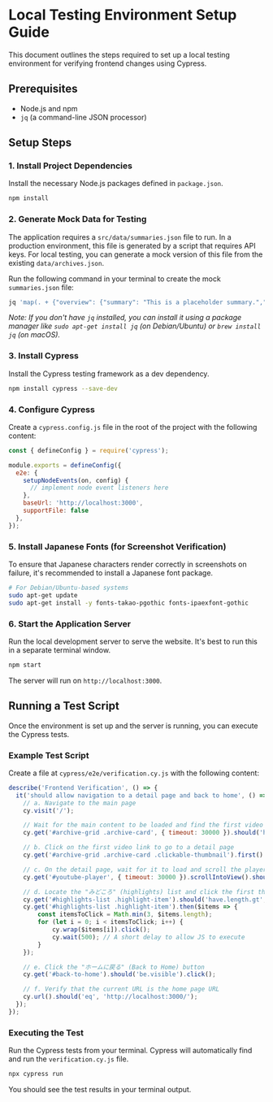 # Local Testing Environment Setup Guide

This document outlines the steps required to set up a local testing environment for verifying frontend changes using Cypress.

## Prerequisites

- Node.js and npm
- `jq` (a command-line JSON processor)

## Setup Steps

### 1. Install Project Dependencies
Install the necessary Node.js packages defined in `package.json`.
```bash
npm install
```

### 2. Generate Mock Data for Testing
The application requires a `src/data/summaries.json` file to run. In a production environment, this file is generated by a script that requires API keys. For local testing, you can generate a mock version of this file from the existing `data/archives.json`.

Run the following command in your terminal to create the mock `summaries.json` file:
```bash
jq 'map(. + {"overview": {"summary": "This is a placeholder summary.","mood": "Normal"},"highlights": [{"title": "Start","description": "The stream begins.","timestamp": "00:10","type": "Talk"},{"title": "Middle","description": "Getting exciting.","timestamp": "15:00","type": "Game"},{"title": "End","description": "The stream ends.","timestamp": "30:00","type": "Talk"}],"tags": ["Chatting", "Game"],"overview_en": {"summary": "This is a placeholder summary.","mood": "Normal"},"highlights_en": [{"title": "Start","description": "The stream begins.","timestamp": "00:10","type": "Talk"},{"title": "Middle","description": "Getting exciting.","timestamp": "15:00","type": "Game"},{"title": "End","description": "The stream ends.","timestamp": "30:00","type": "Talk"}],"tags_en": ["Chatting", "Game"],"lastUpdated": "2025-08-15T12:00:00.000Z"})' data/archives.json > src/data/summaries.json
```
*Note: If you don't have `jq` installed, you can install it using a package manager like `sudo apt-get install jq` (on Debian/Ubuntu) or `brew install jq` (on macOS).*

### 3. Install Cypress
Install the Cypress testing framework as a dev dependency.
```bash
npm install cypress --save-dev
```

### 4. Configure Cypress
Create a `cypress.config.js` file in the root of the project with the following content:
```javascript
const { defineConfig } = require('cypress');

module.exports = defineConfig({
  e2e: {
    setupNodeEvents(on, config) {
      // implement node event listeners here
    },
    baseUrl: 'http://localhost:3000',
    supportFile: false
  },
});
```

### 5. Install Japanese Fonts (for Screenshot Verification)
To ensure that Japanese characters render correctly in screenshots on failure, it's recommended to install a Japanese font package.
```bash
# For Debian/Ubuntu-based systems
sudo apt-get update
sudo apt-get install -y fonts-takao-pgothic fonts-ipaexfont-gothic
```

### 6. Start the Application Server
Run the local development server to serve the website. It's best to run this in a separate terminal window.
```bash
npm start
```
The server will run on `http://localhost:3000`.

## Running a Test Script

Once the environment is set up and the server is running, you can execute the Cypress tests.

### Example Test Script
Create a file at `cypress/e2e/verification.cy.js` with the following content:
```javascript
describe('Frontend Verification', () => {
  it('should allow navigation to a detail page and back to home', () => {
    // a. Navigate to the main page
    cy.visit('/');

    // Wait for the main content to be loaded and find the first video
    cy.get('#archive-grid .archive-card', { timeout: 30000 }).should('have.length.gt', 0);

    // b. Click on the first video link to go to a detail page
    cy.get('#archive-grid .archive-card .clickable-thumbnail').first().click();

    // c. On the detail page, wait for it to load and scroll the player into view
    cy.get('#youtube-player', { timeout: 30000 }).scrollIntoView().should('be.visible');

    // d. Locate the "みどころ" (highlights) list and click the first three items
    cy.get('#highlights-list .highlight-item').should('have.length.gt', 0);
    cy.get('#highlights-list .highlight-item').then($items => {
        const itemsToClick = Math.min(3, $items.length);
        for (let i = 0; i < itemsToClick; i++) {
            cy.wrap($items[i]).click();
            cy.wait(500); // A short delay to allow JS to execute
        }
    });

    // e. Click the "ホームに戻る" (Back to Home) button
    cy.get('#back-to-home').should('be.visible').click();

    // f. Verify that the current URL is the home page URL
    cy.url().should('eq', 'http://localhost:3000/');
  });
});
```

### Executing the Test
Run the Cypress tests from your terminal. Cypress will automatically find and run the `verification.cy.js` file.
```bash
npx cypress run
```
You should see the test results in your terminal output.
